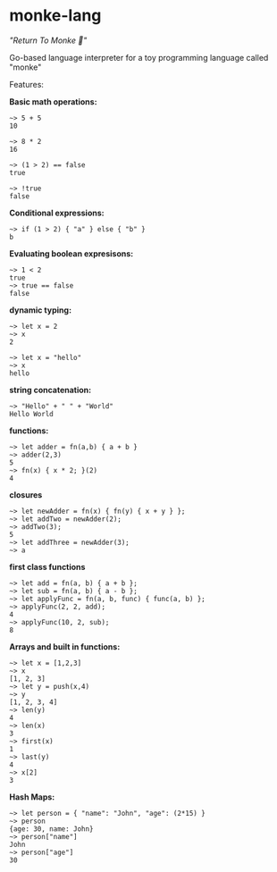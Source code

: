 # monke-lang
*"Return To Monke 🐒"*

Go-based language interpreter for a toy programming language called "monke"

Features:

**Basic math operations:**
```
~> 5 + 5
10

~> 8 * 2
16

~> (1 > 2) == false
true

~> !true
false

```

**Conditional expressions:**
```
~> if (1 > 2) { "a" } else { "b" }
b
```

**Evaluating boolean expresisons:**
```
~> 1 < 2
true
~> true == false
false
```

**dynamic typing:**
```
~> let x = 2
~> x
2

~> let x = "hello"
~> x
hello
```

**string concatenation:**
```
~> "Hello" + " " + "World"
Hello World
```

**functions:**
```
~> let adder = fn(a,b) { a + b }
~> adder(2,3)
5
~> fn(x) { x * 2; }(2)
4
```

**closures**
```
~> let newAdder = fn(x) { fn(y) { x + y } };
~> let addTwo = newAdder(2);
~> addTwo(3);
5
~> let addThree = newAdder(3);
~> a
```

**first class functions**
```
~> let add = fn(a, b) { a + b };
~> let sub = fn(a, b) { a - b };
~> let applyFunc = fn(a, b, func) { func(a, b) };
~> applyFunc(2, 2, add);
4
~> applyFunc(10, 2, sub);
8
```

**Arrays and built in functions:**
```
~> let x = [1,2,3]
~> x
[1, 2, 3]
~> let y = push(x,4)
~> y
[1, 2, 3, 4]
~> len(y)
4
~> len(x)
3
~> first(x)
1
~> last(y)
4
~> x[2]
3
```

**Hash Maps:**
```
~> let person = { "name": "John", "age": (2*15) }
~> person
{age: 30, name: John}
~> person["name"]
John
~> person["age"]
30
```
